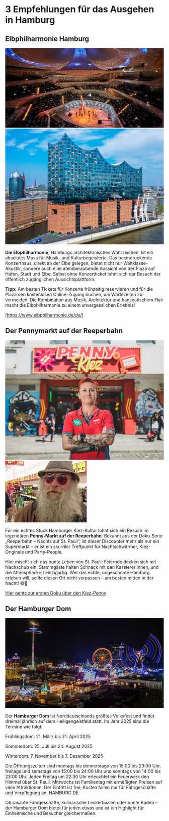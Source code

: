 3 Empfehlungen für das Ausgehen in Hamburg
==========================================

## Elbphilharmonie Hamburg

![alt text](https://github.com/Netznarkose/Awesome-Hamburg-Guide/blob/Hotfix-Ausgehen-Seite/images/hamburg_elbphilharmonie.jpg "Hamburg Elbphilharmonie")
![alt text](https://github.com/Netznarkose/Awesome-Hamburg-Guide/blob/Hotfix-Ausgehen-Seite/images/hamburg_elbphilharmonie2.jpg "Hamburg Elbphilharmonie")

**Die Elbphilharmonie**, Hamburgs architektonisches Wahrzeichen, ist ein absolutes Muss für Musik- und Kulturbegeisterte. Das beeindruckende Konzerthaus, direkt an der Elbe gelegen, bietet nicht nur Weltklasse-Akustik, sondern auch eine atemberaubende Aussicht von der Plaza auf Hafen, Stadt und Elbe. Selbst ohne Konzertticket lohnt sich der Besuch der öffentlich zugänglichen Aussichtsplattform.

**Tipp:** Am besten Tickets für Konzerte frühzeitig reservieren und für die Plaza den kostenlosen Online-Zugang buchen, um Wartezeiten zu vermeiden. Die Kombination aus Musik, Architektur und hanseatischem Flair macht die Elbphilharmonie zu einem unvergesslichen Erlebnis!

[https://www.elbphilharmonie.de/de/]


## Der Pennymarkt auf der Reeperbahn

![alt text](https://github.com/Netznarkose/Awesome-Hamburg-Guide/blob/Hotfix-Ausgehen-Seite/images/pennymarkt1.jpg "Pennymarkt auf der Reeperbahn")
![alt text](https://github.com/Netznarkose/Awesome-Hamburg-Guide/blob/Hotfix-Ausgehen-Seite/images/pennymarkt2.jpg "Kapitän zur See")

Für ein echtes Stück Hamburger Kiez-Kultur lohnt sich ein Besuch im legendären **Penny-Markt auf der Reeperbahn**. Bekannt aus der Doku-Serie „Reeperbahn – Nachts auf St. Pauli“, ist dieser Discounter mehr als nur ein Supermarkt – er ist ein skurriler Treffpunkt für Nachtschwärmer, Kiez-Originale und Party-People.

Hier mischt sich das bunte Leben von St. Pauli: Feiernde decken sich mit Nachschub ein, Stammgäste halten Schnack mit den Kassierer:innen, und die Atmosphäre ist einzigartig. Wer das echte, ungeschönte Hamburg erleben will, sollte diesen Ort nicht verpassen – am besten mitten in der Nacht! 😄🍻

[Hier gehts zur ersten Doku über den Kiez-Penny](https://www.youtube.com/watch?v=FQAyoaa18J0)


## Der Hamburger Dom 

![alt text](https://github.com/Netznarkose/Awesome-Hamburg-Guide/blob/Hotfix-Ausgehen-Seite/images/Hamburger_Dom.jpg "Hamburger Dom bei Nacht")

Der **Hamburger Dom** ist Norddeutschlands größtes Volksfest und findet dreimal jährlich auf dem Heiligengeistfeld statt. Im Jahr 2025 sind die Termine wie folgt:

Frühlingsdom: 21. März bis 21. April 2025

Sommerdom: 25. Juli bis 24. August 2025

Winterdom: 7. November bis 7. Dezember 2025

Die Öffnungszeiten sind montags bis donnerstags von 15:00 bis 23:00 Uhr, freitags und samstags von 15:00 bis 24:00 Uhr und sonntags von 14:00 bis 23:00 Uhr. Jeden Freitag um 22:30 Uhr erleuchtet ein Feuerwerk den Himmel über St. Pauli. Mittwochs ist Familientag mit ermäßigten Preisen auf viele Attraktionen. Der Eintritt ist frei; Kosten fallen nur für Fahrgeschäfte und Verpflegung an. 
HAMBURG.DE

Ob rasante Fahrgeschäfte, kulinarische Leckerbissen oder bunte Buden – der Hamburger Dom bietet für jeden etwas und ist ein Highlight für Einheimische und Besucher gleichermaßen.
